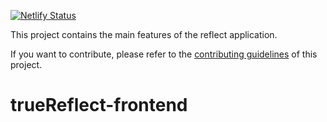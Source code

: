 

[![Netlify Status](https://api.netlify.com/api/v1/badges/7bebf1a3-be7b-4165-afd1-446256acd5e3/deploy-status)](https://app.netlify.com/sites/pancake-prod/deploys)

This project contains the main features of the reflect application.

If you want to contribute, please refer to the [contributing guidelines](./CONTRIBUTING.md) of this project.
# trueReflect-frontend

